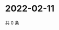 # 2022-02-11

共 0 条

<!-- BEGIN WEIBO -->
<!-- 最后更新时间 Fri Feb 11 2022 00:16:21 GMT+0800 (China Standard Time) -->

<!-- END WEIBO -->
